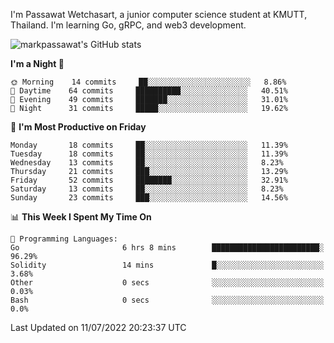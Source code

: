 
I'm Passawat Wetchasart, a junior computer science student at KMUTT, Thailand. I'm learning Go, gRPC, and web3 development.


![markpassawat's GitHub stats](https://github-readme-stats.vercel.app/api?username=markpassawat&show_icons=true&theme=radical)

<!--START_SECTION:waka-->
**I'm a Night 🦉** 

```text
🌞 Morning    14 commits     ██░░░░░░░░░░░░░░░░░░░░░░░   8.86% 
🌆 Daytime    64 commits     ██████████░░░░░░░░░░░░░░░   40.51% 
🌃 Evening    49 commits     ███████░░░░░░░░░░░░░░░░░░   31.01% 
🌙 Night      31 commits     █████░░░░░░░░░░░░░░░░░░░░   19.62%

```
📅 **I'm Most Productive on Friday** 

```text
Monday       18 commits     ██░░░░░░░░░░░░░░░░░░░░░░░   11.39% 
Tuesday      18 commits     ██░░░░░░░░░░░░░░░░░░░░░░░   11.39% 
Wednesday    13 commits     ██░░░░░░░░░░░░░░░░░░░░░░░   8.23% 
Thursday     21 commits     ███░░░░░░░░░░░░░░░░░░░░░░   13.29% 
Friday       52 commits     ████████░░░░░░░░░░░░░░░░░   32.91% 
Saturday     13 commits     ██░░░░░░░░░░░░░░░░░░░░░░░   8.23% 
Sunday       23 commits     ███░░░░░░░░░░░░░░░░░░░░░░   14.56%

```


📊 **This Week I Spent My Time On** 

```text
💬 Programming Languages: 
Go                       6 hrs 8 mins        ████████████████████████░   96.29% 
Solidity                 14 mins             █░░░░░░░░░░░░░░░░░░░░░░░░   3.68% 
Other                    0 secs              ░░░░░░░░░░░░░░░░░░░░░░░░░   0.03% 
Bash                     0 secs              ░░░░░░░░░░░░░░░░░░░░░░░░░   0.0%

```


 Last Updated on 11/07/2022 20:23:37 UTC
<!--END_SECTION:waka-->

<!--
**markpassawat/markpassawat** is a ✨ _special_ ✨ repository because its `README.md` (this file) appears on your GitHub profile.

Here are some ideas to get you started:

- 🔭 I’m currently working on ...
- 🌱 I’m currently learning ...
- 👯 I’m looking to collaborate on ...
- 🤔 I’m looking for help with ...
- 💬 Ask me about ...
- 📫 How to reach me: ...
- 😄 Pronouns: He/Him
- ⚡ Fun fact: ...
-->
